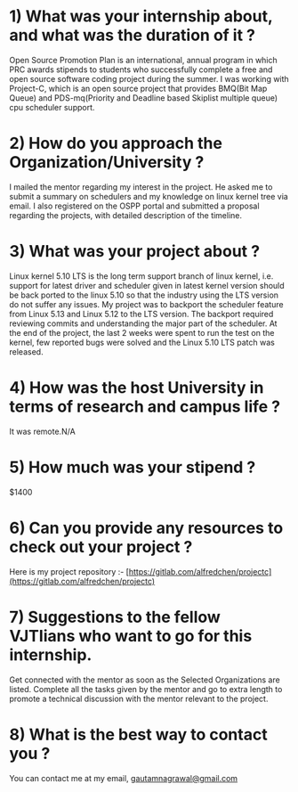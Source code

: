 # 1) What was your internship about, and what was the duration of it ?

Open Source Promotion Plan is an international, annual program in which PRC awards stipends to students who successfully complete a free and open source software coding project during the summer. I was working with Project-C, which is an open source project that provides BMQ(Bit Map Queue) and PDS-mq(Priority and Deadline based Skiplist multiple queue) cpu scheduler support.

# 2) How do you approach the Organization/University ?

I mailed the mentor regarding my interest in the project. He asked me to submit a summary on schedulers and my knowledge on linux kernel tree via email. I also registered on the OSPP portal and submitted a proposal regarding the projects, with detailed description of the timeline.

# 3) What was your project about ?

Linux kernel 5.10 LTS is the long term support branch of linux kernel, i.e. support for latest driver and scheduler given in latest kernel version should be back ported to the linux 5.10 so that the industry using the LTS version do not suffer any issues. My project was to backport the scheduler feature from Linux 5.13 and Linux 5.12 to the LTS version. The backport required reviewing commits and understanding the major part of the scheduler. At the end of the project, the last 2 weeks were spent to run the test on the kernel, few reported bugs were solved and the Linux 5.10 LTS patch was released.

# 4) How was the host University in terms of research and campus life ?

It was remote.N/A

# 5) How much was your stipend ?

$1400

# 6) Can you provide any resources to check out your project ?

Here is my project repository :- [https://gitlab.com/alfredchen/projectc](https://gitlab.com/alfredchen/projectc)

# 7) Suggestions to the fellow VJTIians who want to go for this internship.

Get connected with the mentor as soon as the Selected Organizations are listed. Complete all the tasks given by the mentor and go to extra length to promote a technical discussion with the mentor relevant to the project.

# 8) What is the best way to contact you ?

You can contact me at my email, [gautamnagrawal@gmail.com](mailto:gautamnagrawal@gmail.com)
